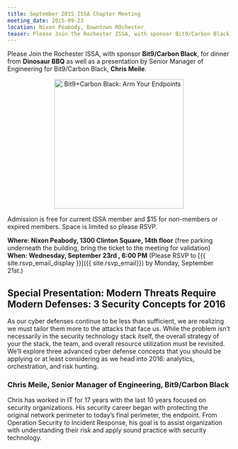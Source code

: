 ```yaml
---
title: September 2015 ISSA Chapter Meeting
meeting_date: 2015-09-23
location: Nixon Peabody, Downtown ROchester
teaser: Please Join the Rochester ISSA, with sponsor Bit9/Carbon Black, for dinner from Dinosaur BBQ as well as a presentation by Senior Manager of Engineering for Bit9/Carbon Black, Chris Meile.
---
```

Please Join the Rochester ISSA, with sponsor **Bit9/Carbon Black**, for dinner from **Dinosaur BBQ** as well as a presentation by Senior Manager of Engineering for Bit9/Carbon Black, **Chris Meile**.

<div style="text-align: center; margin: 15px auto;"><img src="../Bit9CarbonBlack.png" alt="Bit9+Carbon Black: Arm Your Endpoints" width="292"></div>

Admission is free for current ISSA member and $15 for non-members or expired members. Space is limited so please RSVP.

**Where:  Nixon Peabody, 1300 Clinton Square, 14th floor** (free parking underneath the building, bring the ticket to the meeting for validation)<br>
**When:   Wednesday, September 23rd , 6:00 PM** (Please RSVP to [{{ site.rsvp_email_display }}]({{ site.rsvp_email}}) by Monday, September 21st.)

## Special Presentation: Modern Threats Require Modern Defenses: 3 Security Concepts for 2016

As our cyber defenses continue to be less than sufficient, we are realizing we must tailor them more to the attacks that face us.  While the problem isn’t necessarily in the security technology stack itself, the overall strategy of your the stack, the team, and overall resource utilization must be revisited.  We’ll explore three advanced cyber defense concepts that you should be applying or at least considering as we head into 2016: analytics, orchestration, and risk hunting.

### Chris Meile, Senior Manager of Engineering, Bit9/Carbon Black

Chris has worked in IT for 17 years with the last 10 years focused on security organizations. His security career began with protecting the original network perimeter to today’s final perimeter, the endpoint. From Operation Security to Incident Response, his goal is to assist organization with understanding their risk and apply sound practice with security technology.
